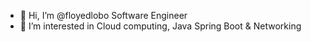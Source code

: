 - 👋 Hi, I’m @floyedlobo Software Engineer
- 👀 I’m interested in Cloud computing, Java Spring Boot & Networking



<!---
floyedlobo/floyedlobo is a ✨ special ✨ repository because its `README.md` (this file) appears on your GitHub profile.
You can click the Preview link to take a look at your changes.
--->

